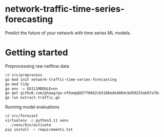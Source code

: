 # network-traffic-time-series-forecasting
Predict the future of your network with time series ML models.

# Getting started

Preprocessing raw netflow data

```bash
cd src/preprocess
go mod init network-traffic-time-series-forecasting
go mod tidy
go env -w GO111MODULE=on
go get github.com/phaag/go-nfdump@d2ff6042cb5186ede4064cbd50253ab97a78a89e
go run extract-traffic.go
```

Running model evaluations

```bash
cd src/forecast
virtualenv -p python3.11 venv
. ./venv/bin/activate
pip install -r requirements.txt
```
